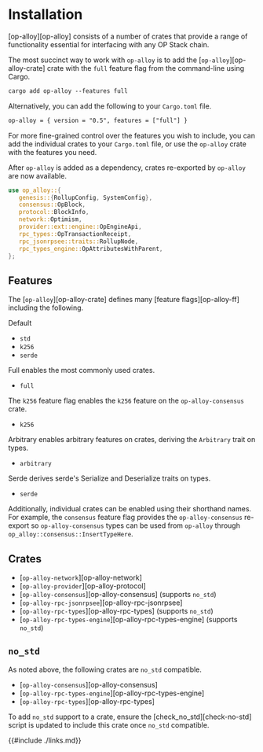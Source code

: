 # Installation

[op-alloy][op-alloy] consists of a number of crates that provide a range of functionality
essential for interfacing with any OP Stack chain.

The most succinct way to work with `op-alloy` is to add the [`op-alloy`][op-alloy-crate] crate
with the `full` feature flag from the command-line using Cargo.

```txt
cargo add op-alloy --features full
```

Alternatively, you can add the following to your `Cargo.toml` file.

```txt
op-alloy = { version = "0.5", features = ["full"] }
```

For more fine-grained control over the features you wish to include, you can add the individual
crates to your `Cargo.toml` file, or use the `op-alloy` crate with the features you need.

After `op-alloy` is added as a dependency, crates re-exported by `op-alloy` are now available.

```rust
use op_alloy::{
   genesis::{RollupConfig, SystemConfig},
   consensus::OpBlock,
   protocol::BlockInfo,
   network::Optimism,
   provider::ext::engine::OpEngineApi,
   rpc_types::OpTransactionReceipt,
   rpc_jsonrpsee::traits::RollupNode,
   rpc_types_engine::OpAttributesWithParent,
};
```

## Features

The [`op-alloy`][op-alloy-crate] defines many [feature flags][op-alloy-ff] including the following.

Default
- `std`
- `k256`
- `serde`

Full enables the most commonly used crates.
- `full`

The `k256` feature flag enables the `k256` feature on the `op-alloy-consensus` crate.
- `k256`

Arbitrary enables arbitrary features on crates, deriving the `Arbitrary` trait on types.
- `arbitrary`

Serde derives serde's Serialize and Deserialize traits on types.
- `serde`

Additionally, individual crates can be enabled using their shorthand names.
For example, the `consensus` feature flag provides the `op-alloy-consensus` re-export
so `op-alloy-consensus` types can be used from `op-alloy` through `op_alloy::consensus::InsertTypeHere`.

## Crates

- [`op-alloy-network`][op-alloy-network]
- [`op-alloy-provider`][op-alloy-protocol]
- [`op-alloy-consensus`][op-alloy-consensus] (supports `no_std`)
- [`op-alloy-rpc-jsonrpsee`][op-alloy-rpc-jsonrpsee]
- [`op-alloy-rpc-types`][op-alloy-rpc-types] (supports `no_std`)
- [`op-alloy-rpc-types-engine`][op-alloy-rpc-types-engine] (supports `no_std`)

## `no_std`

As noted above, the following crates are `no_std` compatible.

- [`op-alloy-consensus`][op-alloy-consensus]
- [`op-alloy-rpc-types-engine`][op-alloy-rpc-types-engine]
- [`op-alloy-rpc-types`][op-alloy-rpc-types]

To add `no_std` support to a crate, ensure the [check_no_std][check-no-std]
script is updated to include this crate once `no_std` compatible.


{{#include ./links.md}}
